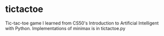 # tictactoe
Tic-tac-toe game I learned from CS50's Introduction to Artificial Intelligent with Python. Implementations of minimax is in tictactoe.py

